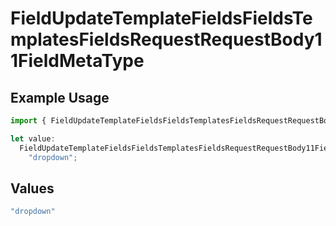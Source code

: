 # FieldUpdateTemplateFieldsFieldsTemplatesFieldsRequestRequestBody11FieldMetaType

## Example Usage

```typescript
import { FieldUpdateTemplateFieldsFieldsTemplatesFieldsRequestRequestBody11FieldMetaType } from "@documenso/sdk-typescript/models/operations";

let value:
  FieldUpdateTemplateFieldsFieldsTemplatesFieldsRequestRequestBody11FieldMetaType =
    "dropdown";
```

## Values

```typescript
"dropdown"
```